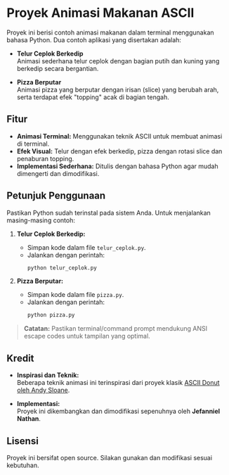 # Proyek Animasi Makanan ASCII

Proyek ini berisi contoh animasi makanan dalam terminal menggunakan bahasa Python. Dua contoh aplikasi yang disertakan adalah:

- **Telur Ceplok Berkedip**  
  Animasi sederhana telur ceplok dengan bagian putih dan kuning yang berkedip secara bergantian.

- **Pizza Berputar**  
  Animasi pizza yang berputar dengan irisan (slice) yang berubah arah, serta terdapat efek "topping" acak di bagian tengah.

## Fitur

- **Animasi Terminal:** Menggunakan teknik ASCII untuk membuat animasi di terminal.
- **Efek Visual:** Telur dengan efek berkedip, pizza dengan rotasi slice dan penaburan topping.
- **Implementasi Sederhana:** Ditulis dengan bahasa Python agar mudah dimengerti dan dimodifikasi.

## Petunjuk Penggunaan

Pastikan Python sudah terinstal pada sistem Anda. Untuk menjalankan masing-masing contoh:

1. **Telur Ceplok Berkedip:**
   - Simpan kode dalam file `telur_ceplok.py`.
   - Jalankan dengan perintah:
     ```bash
     python telur_ceplok.py
     ```

2. **Pizza Berputar:**
   - Simpan kode dalam file `pizza.py`.
   - Jalankan dengan perintah:
     ```bash
     python pizza.py
     ```

> **Catatan:** Pastikan terminal/command prompt mendukung ANSI escape codes untuk tampilan yang optimal.

## Kredit

- **Inspirasi dan Teknik:**  
  Beberapa teknik animasi ini terinspirasi dari proyek klasik [ASCII Donut oleh Andy Sloane](https://www.a1k0n.net/2011/07/20/donut-math.html).
  
- **Implementasi:**  
  Proyek ini dikembangkan dan dimodifikasi sepenuhnya oleh **Jefanniel Nathan**.

## Lisensi

Proyek ini bersifat open source. Silakan gunakan dan modifikasi sesuai kebutuhan.